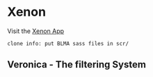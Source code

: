 # Xenon

Visit the [Xenon App](https://xenon.now.sh)

`clone info: put BLMA sass files in scr/`

## Veronica - The filtering System

